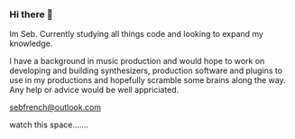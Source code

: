 ### Hi there 👋
Im Seb. Currently studying all things code and looking to expand my knowledge.

I have a background in music production and would hope to work on developing and building synthesizers, production software and plugins to use in my productions and hopefully scramble some brains along the way. Any help or advice would be well appriciated.

sebfrench@outlook.com

watch this space.......
<!--
**sebfrench7/sebfrench7** is a ✨ _special_ ✨ repository because its `README.md` (this file) appears on your GitHub profile.

Here are some ideas to get you started:

- 🔭 I’m currently working on ...
- 🌱 I’m currently learning ...
- 👯 I’m looking to collaborate on ...
- 🤔 I’m looking for help with ...
- 💬 Ask me about ...
- 📫 How to reach me: ...
- 😄 Pronouns: ...
- ⚡ Fun fact: ...
-->
